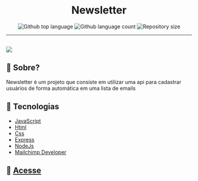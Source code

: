 <h1 align="center">Newsletter</h1>

<p align="center">
  <img alt="Github top language" src="https://img.shields.io/github/languages/top/mpaullos/Newsletter-Signup?color=aa73f5">

  <img alt="Github language count" src="https://img.shields.io/github/languages/count/mpaullos/Newsletter-Signup?color=aa73f5">

  <img alt="Repository size" src="https://img.shields.io/github/repo-size/mpaullos/Newsletter-Signup?color=aa73f5">
</p>



<hr>



<br>


<img src="https://user-images.githubusercontent.com/82289818/209544837-335d2e0d-280c-4dbc-a7ce-2522fd345685.png" />






## :dart: Sobre? ##
Newsletter é um projeto que consiste em utilizar uma api para cadastrar usuários de forma automática em uma lista de emails



## :rocket: Tecnologias ##

- [JavaScript](https://developer.mozilla.org/pt-BR/docs/Web/JavaScript)
- [Html](https://developer.mozilla.org/pt-BR/docs/Web/HTML)
- [Css](https://developer.mozilla.org/pt-BR/docs/Web/CSS)
- [Express](https://expressjs.com/)
- [NodeJs](https://nodejs.org/en/)
- [Mailchimp Developer](https://mailchimp.com/developer/)

## :email: [Acesse](https://good-teal-chimpanzee-hose.cyclic.app/)
 

